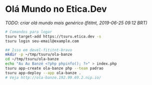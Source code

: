 # Olá Mundo no Etica.Dev

_TODO: criar olá mundo mais genérico (fititnt, 2019-06-25 09:12 BRT)_

```bash
# Comandos para logar
tsuru target-add https://tsuru.etica.dev -s
tsuru login seu-email@example.com
```

```bash
## Isso em devel-fititnt-bravo
mkdir -p ~/tmp/tsuru/ola-banze
cd ~/tmp/tsuru/ola-banze
echo "Au Au Banzé <?php phpinfo(); ?>" > index.php
tsuru app-create ola-banze php --team padrao
tsuru app-deploy --app ola-banze .
# Veja http://ola-banze.192.99.69.2.nip.io/
```
